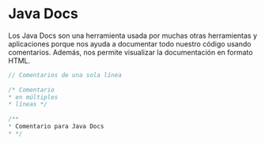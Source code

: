 # Java Docs

Los Java Docs son una herramienta usada por muchas otras herramientas y aplicaciones porque nos ayuda a documentar todo nuestro código usando comentarios. Además, nos permite visualizar la documentación en formato HTML.

```java
// Comentarios de una sola línea 
 
/* Comentario 
* en múltiples 
* líneas */ 
 
/** 
* Comentario para Java Docs 
* */ 

```